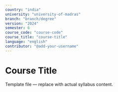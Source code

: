 ```yaml
---
country: "india"
university: "university-of-madras"
branch: "branch/degree"
version: "2024"
semester: 6
course_code: "course-code"
course_title: "course-title"
language: "english"
contributor: "@add-your-username"
---
```


# Course Title

Template file — replace with actual syllabus content.
